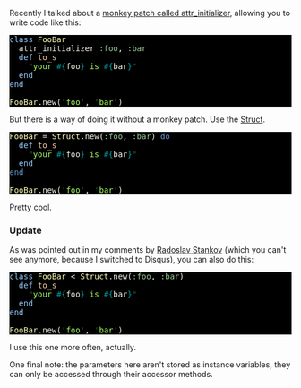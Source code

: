 Recently I talked about a <a href="/monkey-patch-of-the-month-attr_initializer/">monkey patch called attr_initializer</a>, allowing you to write code like this:

<pre style="background: #000000; color: #f6f3e8" class="ir_black"><font face="Monaco, monospace"><font color="#96cbfe">class</font>&nbsp;<font color="#ffffb6">FooBar</font>
&nbsp;&nbsp;attr_initializer <font color="#99cc99">:foo</font>, <font color="#99cc99">:bar</font>
&nbsp;&nbsp;<font color="#96cbfe">def</font>&nbsp;<font color="#ffd2a7">to_s</font>
&nbsp;&nbsp;&nbsp;&nbsp;<font color="#336633">&quot;</font><font color="#a8ff60">your </font><font color="#00a0a0">#{</font>foo<font color="#00a0a0">}</font><font color="#a8ff60">&nbsp;is </font><font color="#00a0a0">#{</font>bar<font color="#00a0a0">}</font><font color="#336633">&quot;</font>
&nbsp;&nbsp;<font color="#96cbfe">end</font>
<font color="#96cbfe">end</font>

<font color="#ffffb6">FooBar</font>.new(<font color="#336633">'</font><font color="#a8ff60">foo</font><font color="#336633">'</font>, <font color="#336633">'</font><font color="#a8ff60">bar</font><font color="#336633">'</font>)</font></pre>


But there is a way of doing it without a monkey patch. Use the <a href="http://apidock.com/ruby/Struct">Struct</a>.

<pre style="background: #000000; color: #f6f3e8" class="ir_black"><font face="Monaco, monospace"><font color="#ffffb6">FooBar</font>&nbsp;= <font color="#ffffb6">Struct</font>.new(<font color="#99cc99">:foo</font>, <font color="#99cc99">:bar</font>) <font color="#6699cc">do</font>
&nbsp;&nbsp;<font color="#96cbfe">def</font>&nbsp;<font color="#ffd2a7">to_s</font>
&nbsp;&nbsp;&nbsp;&nbsp;<font color="#336633">&quot;</font><font color="#a8ff60">your </font><font color="#00a0a0">#{</font>foo<font color="#00a0a0">}</font><font color="#a8ff60">&nbsp;is </font><font color="#00a0a0">#{</font>bar<font color="#00a0a0">}</font><font color="#336633">&quot;</font>
&nbsp;&nbsp;<font color="#96cbfe">end</font>
<font color="#6699cc">end</font>

<font color="#ffffb6">FooBar</font>.new(<font color="#336633">'</font><font color="#a8ff60">foo</font><font color="#336633">'</font>, <font color="#336633">'</font><font color="#a8ff60">bar</font><font color="#336633">'</font>)
</font></pre>

Pretty cool.

<h3>Update</h3>

As was pointed out in my comments by <a href="http://rstankov.com/">Radoslav Stankov</a> (which you can't see anymore, because I switched to Disqus), you can also do this:

<pre style="background: #000000; color: #f6f3e8" class="ir_black"><font face="Monaco, monospace"><font color="#96cbfe">class</font>&nbsp;<font color="#ffffb6">FooBar</font>&nbsp;&lt; <font color="#ffffb6">Struct</font>.new(<font color="#99cc99">:foo</font>, <font color="#99cc99">:bar</font>)
&nbsp;&nbsp;<font color="#96cbfe">def</font>&nbsp;<font color="#ffd2a7">to_s</font>
&nbsp;&nbsp;&nbsp;&nbsp;<font color="#336633">&quot;</font><font color="#a8ff60">your </font><font color="#00a0a0">#{</font>foo<font color="#00a0a0">}</font><font color="#a8ff60">&nbsp;is </font><font color="#00a0a0">#{</font>bar<font color="#00a0a0">}</font><font color="#336633">&quot;</font>
&nbsp;&nbsp;<font color="#96cbfe">end</font>
<font color="#96cbfe">end</font>

<font color="#ffffb6">FooBar</font>.new(<font color="#336633">'</font><font color="#a8ff60">foo</font><font color="#336633">'</font>, <font color="#336633">'</font><font color="#a8ff60">bar</font><font color="#336633">'</font>)
</font></pre>

I use this one more often, actually.

One final note: the parameters here aren't stored as instance variables, they can only be accessed through their accessor methods.
